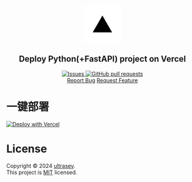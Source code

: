 <p align="center">
 <img width="100px" src="public/vercel.png" align="center" alt="Deploy Python(+FastAPI) project on Vercel" />
 <h2 align="center">Deploy Python(+FastAPI) project on Vercel</h2>

<p align="center">
  <a href="https://github.com/ultrasev/vercel-python-fastapi/issues">
    <img alt="Issues" src="https://img.shields.io/github/issues/ultrasev/vercel-python-fastapi?style=flat&color=336791" />
  </a>
  <a href="https://github.com/ultrasev/vercel-python-fastapi/pulls">
    <img alt="GitHub pull requests" src="https://img.shields.io/github/issues-pr/ultrasev/vercel-python-fastapi?style=flat&color=336791" />
  </a>
  <br />
<a href="https://github.com/ultrasev/vercel-python-fastapi/issues/new/choose">Report Bug</a>
<a href="https://github.com/ultrasev/vercel-python-fastapi/issues/new/choose">Request Feature</a>
</p>



# 一键部署

[![Deploy with Vercel](https://vercel.com/button)](https://vercel.com/new/clone?repository-url=https://github.com/ultrasev/vercel-python-fastapi/tree/master/vercel&demo-title=PythonDeployment&demo-description=Deploy&demo-url=https://llmproxy.vercel.app/&demo-image=https://vercel.com/button)


# License

Copyright © 2024 [ultrasev](https://github.com/ultrasev).<br />
This project is [MIT](LICENSE) licensed.
